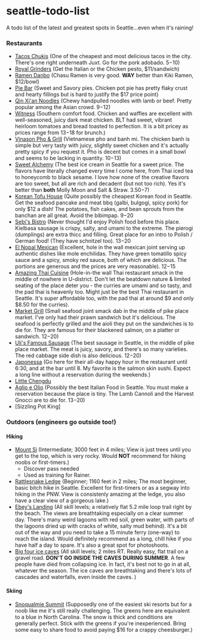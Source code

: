 # seattle-todo-list
A todo list of the latest and greatest spots in Seattle...even when it's raining!

### Restaurants
* [Tacos Chukis](https://www.yelp.com/biz/tacos-chukis-seattle-5) (One of the cheapest and most delicious tacos in the city. There's one right underneath Juxt. Go for the pork adobado. $5-$10)
* [Royal Grinders](https://www.yelp.com/biz/royal-grinders-seattle-2) (Get the Italian or the Chicken pesto, $11/sandwich)
* [Ramen Danbo](https://www.yelp.com/biz/ramen-danbo-seattle-2) (Chasu Ramen is very good. **WAY** better than Kiki Ramen, $12/bowl)
* [Pie Bar](https://www.yelp.com/biz/pie-bar-seattle-2) (Sweet and Savory pies. Chicken pot pie has pretty flaky crust and hearty fillings but is hard to justify the $17 price point)
* [Qin Xi'an Noodles](https://www.yelp.com/biz/qin-xian-noodles-seattle-3) (Chewy handpulled noodles with lamb or beef. Pretty popular among the Asian crowd. $9-$12)
* [Witness](https://www.yelp.com/biz/witness-seattle) (Southern comfort food. Chicken and waffles are excellent with well-seasoned, juicy dark meat chicken. BLT had sweet, vibrant heirloom tomatoes and bread toasted to perfection. It is a bit pricey as prices range from $13-$18 for brunch.)
* [Vinason Pho & Grill](https://www.yelp.com/biz/vinason-pho-and-grill-seattle-2) (Vietnamese pho and banh mi. The chicken banh is simple but very tasty with juicy, slightly sweet chicken and it's actually pretty spicy if you request it. Pho is decent but comes in a small bowl and seems to be lacking in quantity. $10-$13)
* [Sweet Alchemy](https://www.yelp.com/biz/sweet-alchemy-ice-creamery-seattle) (The best ice cream in Seattle for a sweet price. The flavors have literally changed every time I come here, from Thai iced tea to honeycomb to black sesame. I love how none of the creative flavors are too sweet, but all are rich and decadent (but not too rich). Yes it's better than **both** Molly Moon and Salt & Straw. $3.50-$7) 
* [Korean Tofu House](https://www.yelp.com/biz/korean-tofu-house-seattle) (Quite possibly the cheapest Korean food in Seattle. Get the seafood pancake and meat bbq (galbi, bulgogi, spicy pork) for only $12 a dish! The potatoes, fish cakes, and bean sprouts from the banchan are all great. Avoid the bibimpap. $9-$20
* [Sebi's Bistro](https://www.yelp.com/biz/sebis-bistro-seattle) (Never thought I'd enjoy Polish food before this place. Kielbasa sausage is crispy, salty, and umami to the extreme. The pierogi (dumplings) are extra thicc and filling. Great place for an intro to Polish / German food! (They have schnitzel too). $13-$20
* [El Nopal Mexican](https://www.yelp.com/biz/el-nopal-mexican-food-everett) (Excellent, hole in the wall mexican joint serving up authentic dishes like mole enchilidas. They have green tomatillo spicy sauce and a spicy, smoky red sauce, both of which are delicious. The portions are generous and the prices are very reasonable). $12-$15
* [Amazing Thai Cuisine](https://www.yelp.com/biz/amazing-thai-cuisine-seattle) (Hole-in-the wall Thai restaurant smack in the middle of nowhere in U-district. Don't let the beatdown nature & limited seating of the place deter you - the curries are umami and so tasty, and the pad thai is heavenly too. Might just be the best Thai restaurant in Seattle. It's super affordable too, with the pad thai at around $9 and only $8.50 for the curries).
* [Market Grill](https://www.yelp.com/biz/market-grill-seattle) (Small seafood joint smack dab in the middle of pike place market. I've only had their prawn sandwich but it's delicious. The seafood is perfectly grilled and the aioli they put on the sandwiches is to die for. They are famous for their blackened salmon, on a platter or sandwich. $12-$20)
* [Uli's Famous Sausage](https://www.yelp.com/biz/ulis-famous-sausage-seattle) (The best sausage in Seattle, in the middle of pike place market. The meat is juicy, savory, and there's so many varieties. The red cabbage side dish is also delicious. $12-$20)
* [Japonessa](https://www.yelp.com/biz/japonessa-sushi-cocina-seattle) (Go here for their all-day happy hour in the restaurant until 6:30, and at the bar until 8. My favorite is the salmon skin sushi. Expect a long line without a reservation during the weekends.)
* [Little Chengdu](https://www.yelp.com/biz/little-chengdu-seattle-2)
* [Aglio e Olio](https://www.yelp.com/biz/aglio-e-olio-seattle) (Possibly the best Italian Food in Seattle. You must make a reservation because the place is tiny. The Lamb Cannoli and the Harvest Gnocci are to die for. $13-$20)
* [Sizzling Pot King]
### Outdoors (engineers go outside too!)
#### Hiking
* [Mount Si](https://www.wta.org/go-hiking/hikes/mount-si) (Intermediate; 3000 feet in 4 miles; View is just trees until you get to the top, which is very rocky. Would **NOT** recommend for hiking noobs or first-timers.)
   * Discover pass needed
   * Used as training for Rainer.
* [Rattlesnake Ledge](https://www.wta.org/go-hiking/hikes/rattle-snake-ledge) (Beginner; 1160 feet in 2 miles; The most beginner, basic bitch hike in Seattle. Excellent for first-timers or as a segway into hiking in the PNW. View is consistenly amazing at the ledge, you also have a clear view of a gorgeous lake.)
* [Ebey's Landing](https://www.alltrails.com/trail/us/washington/ebeys-landing-trail) (All skill levels; a relatively flat 5.2 mile loop trail right by the beach. The views are breathtaking especially on a clear summer day. There's many weird lagoons with red soil, green water, with parts of the lagoons dried up with cracks of white, salty mud behind). It's a bit out of the way and you need to take a 15 minute ferry (one-way) to reach the island. Would definitely recommend as a long, chill
  hike if you have half a day to spare. It's also a great spot for photoshoots.
* [Big four ice caves](https://www.wta.org/go-hiking/hikes/big-four-ice-caves) (All skill levels; 2 miles RT. Really easy, flat trail on a gravel road. **DON'T GO INSIDE THE CAVES DURING SUMMER**. A few people have died from collapsing ice. In fact, it's best not to go in at all, whatever the season. The ice caves are breathtaking and there's lots of cascades and waterfalls, even inside the caves. )
#### Skiing
* [Snoqualmie Summit](https://summitatsnoqualmie.com/) (Supposedly one of the easiest ski resorts but for a noob like me it's still really challenging. The greens here are equivalent to a blue in North Carolina. The snow is thick and conditions are generally perfect. Stick with the greens if you're inexperienced. Bring some easy to share food to avoid paying $16 for a crappy cheesburger.) 
